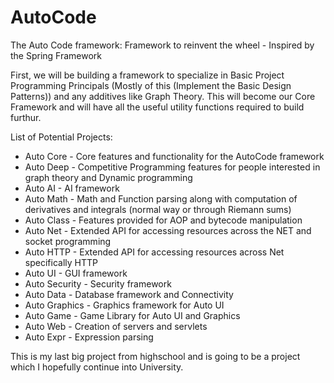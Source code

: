 # AutoCode
The Auto Code framework: Framework to reinvent the wheel - Inspired by the Spring Framework

First, we will be building a framework to specialize in Basic Project Programming Principals (Mostly of this (Implement the Basic Design Patterns)) and any additives like Graph Theory. This will become our Core Framework and will have all the useful utility functions required to build furthur.

List of Potential Projects:
 - Auto Core - Core features and functionality for the AutoCode framework
 - Auto Deep - Competitive Programming features for people interested in graph theory and Dynamic programming
 - Auto AI - AI framework
 - Auto Math - Math and Function parsing along with computation of derivatives and integrals (normal way or through Riemann sums)
 - Auto Class - Features provided for AOP and bytecode manipulation
 - Auto Net - Extended API for accessing resources across the NET and socket programming
 - Auto HTTP - Extended API for accessing resources across Net specifically HTTP
 - Auto UI - GUI framework
 - Auto Security - Security framework
 - Auto Data - Database framework and Connectivity
 - Auto Graphics - Graphics framework for Auto UI
 - Auto Game - Game Library for Auto UI and Graphics
 - Auto Web - Creation of servers and servlets
 - Auto Expr - Expression parsing
 
 
This is my last big project from highschool and is going to be a project which I hopefully continue into University.
